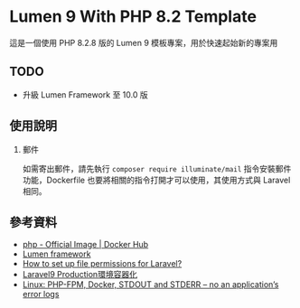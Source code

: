 # Lumen 9 With PHP 8.2 Template

這是一個使用 PHP 8.2.8 版的 Lumen 9 模板專案，用於快速起始新的專案用

## TODO

- 升級 Lumen Framework 至 10.0 版

## 使用說明

1. 郵件

    如需寄出郵件，請先執行 `composer require illuminate/mail` 指令安裝郵件功能，Dockerfile 也要將相關的指令打開才可以使用，其使用方式與 Laravel 相同。

## 參考資料

- [php - Official Image | Docker Hub](https://hub.docker.com/_/php)
- [Lumen framework](https://lumen.laravel.com/docs/9.x)
- [How to set up file permissions for Laravel?](https://stackoverflow.com/a/37266353)
- [Laravel9 Production環境容器化](https://ciao-chung.com/page/article/laravel9-production-dockerize)
- [Linux: PHP-FPM, Docker, STDOUT and STDERR – no an application’s error logs](https://devpress.csdn.net/linux/62eba63f648466712833a89c.html)
